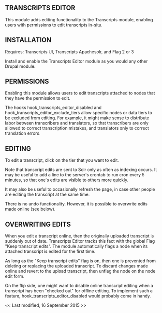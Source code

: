 TRANSCRIPTS EDITOR
------------------

This module adds editing functionality to the Transcripts module, enabling users
with permissions to edit transcripts in-situ.


INSTALLATION
------------

Requires: Transcripts UI, Transcripts Apachesolr, and Flag 2 or 3

Install and enable the Transcripts Editor module as you would any other Drupal
module.


PERMISSIONS
-----------

Enabling this module allows users to edit transcripts attached to nodes that they 
have the permission to edit.

The hooks hook_transcripts_editor_disabled and hook_transcripts_editor_exclude_tiers
allow specific nodes or data tiers to be excluded from editing. For example,
it might make sense to distribute labor between transcribers and translators, so 
that transcribers are only allowed to correct transcription mistakes, and translators 
only to correct translation errors.


EDITING
-------

To edit a transcript, click on the tier that you want to edit.

Note that transcript edits are sent to Solr only as often as indexing occurs. 
It may be useful to add a line to the server's crontab to run cron every 5 minutes,
so that one's edits are visible to others more quickly.

It may also be useful to occasionally refresh the page, in case other people are
editing the transcript at the same time.

There is no undo functionality. However, it is possible to overwrite edits made
online (see below).


OVERWRITING EDITS
-----------------

When you edit a transcript online, then the originally uploaded transcript is
suddenly out of date. Transcripts Editor tracks this fact with the global Flag
"Keep transcript edits". The module automatically flags a node when its attached 
transcript is edited for the first time.

As long as the "Keep transcript edits" flag is on, then one is prevented from
deleting or replacing the uploaded transcript. To discard changes made online 
and revert to the upload transcript, then unflag the node on the node edit
form.

On the flip side, one might want to disable online transcript editing when a
transcript has been "checked out" for offline editing. To implement such a feature,
hook_transcripts_editor_disabled would probably come in handy.


<< Last modified, 16 September 2015 >>